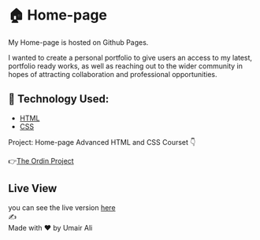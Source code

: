 <h1>🏠 Home-page</h1>
My Home-page is hosted on Github Pages.

I wanted to create a personal portfolio to give users an access to my latest, portfolio ready works, as well as reaching out to the wider community in hopes of attracting collaboration and professional opportunities.
<h2>🚀 Technology Used:</h2>
<ul>
  <li><a href="https://html.com">HTML</a></li>
  <li><a href="https://elements.envato.com/learn/free-web-design-courses-tutorials">CSS</a></li>
</ul>
<p>Project: Home-page Advanced HTML and CSS Courset 👇</p>
👉<a href="https://www.theodinproject.com/lessons/node-path-advanced-html-and-css-homepage#project-solution">The Ordin Project</a>
<h2>Live View</h2>
you can see the live version <a href="http://localhost:3000">here</a>
<br>
✍️<footer>Made with ❤️ by Umair Ali</footer>
